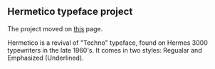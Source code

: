 ## Hermetico typeface project

The project moved on [this](https://github.com/hermetico-typeface) page.

Hermetico is a revival of "Techno" typeface, found on Hermes 3000 typewriters in the late 1960's. It comes in two styles: Regualar and Emphasized (Underlined).
